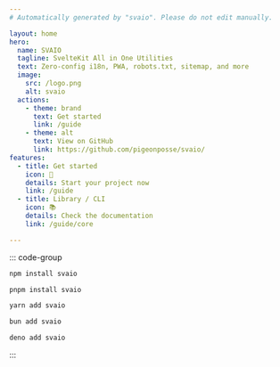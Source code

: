 ```yaml
---
# Automatically generated by "svaio". Please do not edit manually.

layout: home
hero:
  name: SVAIO
  tagline: SvelteKit All in One Utilities
  text: Zero-config i18n, PWA, robots.txt, sitemap, and more
  image:
    src: /logo.png
    alt: svaio
  actions:
    - theme: brand
      text: Get started
      link: /guide
    - theme: alt
      text: View on GitHub
      link: https://github.com/pigeonposse/svaio/
features:
  - title: Get started
    icon: 🏁
    details: Start your project now
    link: /guide
  - title: Library / CLI
    icon: 📚
    details: Check the documentation
    link: /guide/core

---
```


::: code-group

```bash [npm]
npm install svaio
```

```bash [pnpm]
pnpm install svaio
```

```bash [yarn]
yarn add svaio
```

```bash [bun]
bun add svaio
```

```bash [deno]
deno add svaio
```

:::
